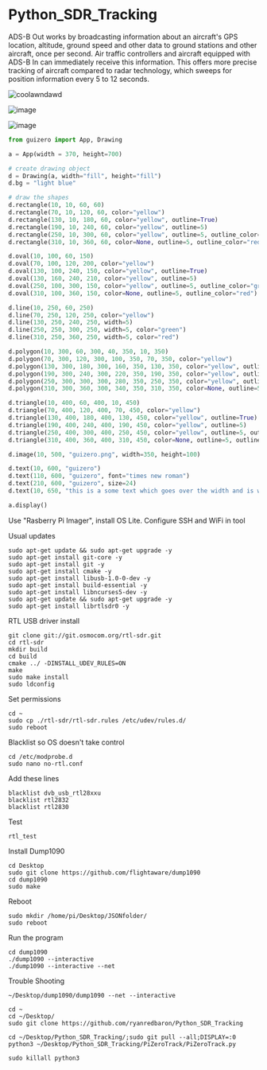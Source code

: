 # Python_SDR_Tracking

ADS-B Out works by broadcasting information about an aircraft's GPS location, altitude, ground speed and other data to ground stations and other aircraft, once per second. Air traffic controllers and aircraft equipped with ADS-B In can immediately receive this information. This offers more precise tracking of aircraft compared to radar technology, which sweeps for position information every 5 to 12 seconds.

![coolawndawd](https://user-images.githubusercontent.com/5455778/117200973-f57e4d80-ada0-11eb-8cdb-fd04a120ff11.JPG)


![image](https://user-images.githubusercontent.com/5455778/153780215-90909c08-bba0-4f30-bf9f-90bb15531bd8.png)


![image](https://user-images.githubusercontent.com/5455778/153806799-e9d8c3b1-a86c-4352-b920-96504d2c04c1.png)

```python
from guizero import App, Drawing

a = App(width = 370, height=700)

# create drawing object
d = Drawing(a, width="fill", height="fill")
d.bg = "light blue"

# draw the shapes
d.rectangle(10, 10, 60, 60)
d.rectangle(70, 10, 120, 60, color="yellow")
d.rectangle(130, 10, 180, 60, color="yellow", outline=True)
d.rectangle(190, 10, 240, 60, color="yellow", outline=5)
d.rectangle(250, 10, 300, 60, color="yellow", outline=5, outline_color="green")
d.rectangle(310, 10, 360, 60, color=None, outline=5, outline_color="red")

d.oval(10, 100, 60, 150)
d.oval(70, 100, 120, 200, color="yellow")
d.oval(130, 100, 240, 150, color="yellow", outline=True)
d.oval(130, 160, 240, 210, color="yellow", outline=5)
d.oval(250, 100, 300, 150, color="yellow", outline=5, outline_color="green")
d.oval(310, 100, 360, 150, color=None, outline=5, outline_color="red")

d.line(10, 250, 60, 250)
d.line(70, 250, 120, 250, color="yellow")
d.line(130, 250, 240, 250, width=5)
d.line(250, 250, 300, 250, width=5, color="green")
d.line(310, 250, 360, 250, width=5, color="red")

d.polygon(10, 300, 60, 300, 40, 350, 10, 350)
d.polygon(70, 300, 120, 300, 100, 350, 70, 350, color="yellow")
d.polygon(130, 300, 180, 300, 160, 350, 130, 350, color="yellow", outline=True)
d.polygon(190, 300, 240, 300, 220, 350, 190, 350, color="yellow", outline=5)
d.polygon(250, 300, 300, 300, 280, 350, 250, 350, color="yellow", outline=5, outline_color="green")
d.polygon(310, 300, 360, 300, 340, 350, 310, 350, color=None, outline=5, outline_color="green")

d.triangle(10, 400, 60, 400, 10, 450)
d.triangle(70, 400, 120, 400, 70, 450, color="yellow")
d.triangle(130, 400, 180, 400, 130, 450, color="yellow", outline=True)
d.triangle(190, 400, 240, 400, 190, 450, color="yellow", outline=5)
d.triangle(250, 400, 300, 400, 250, 450, color="yellow", outline=5, outline_color="green")
d.triangle(310, 400, 360, 400, 310, 450, color=None, outline=5, outline_color="green")

d.image(10, 500, "guizero.png", width=350, height=100)

d.text(10, 600, "guizero")
d.text(110, 600, "guizero", font="times new roman")
d.text(210, 600, "guizero", size=24)
d.text(10, 650, "this is a some text which goes over the width and is wrapped", font="arial", size=16, max_width=350)

a.display()
```


Use "Rasberry Pi Imager", install OS Lite. Configure SSH and WiFi in tool


Usual updates
```
sudo apt-get update && sudo apt-get upgrade -y
sudo apt-get install git-core -y
sudo apt-get install git -y
sudo apt-get install cmake -y
sudo apt-get install libusb-1.0-0-dev -y
sudo apt-get install build-essential -y
sudo apt-get install libncurses5-dev -y
sudo apt-get update && sudo apt-get upgrade -y
sudo apt-get install librtlsdr0 -y
```


RTL USB driver install
```
git clone git://git.osmocom.org/rtl-sdr.git
cd rtl-sdr
mkdir build
cd build
cmake ../ -DINSTALL_UDEV_RULES=ON
make
sudo make install
sudo ldconfig
```

Set permissions
```
cd ~
sudo cp ./rtl-sdr/rtl-sdr.rules /etc/udev/rules.d/
sudo reboot
```


Blacklist so OS doesn't take control
```
cd /etc/modprobe.d
sudo nano no-rtl.conf
```


Add these lines
```
blacklist dvb_usb_rtl28xxu
blacklist rtl2832
blacklist rtl2830
```


Test 
```
rtl_test
```


Install Dump1090
```
cd Desktop
sudo git clone https://github.com/flightaware/dump1090
cd dump1090
sudo make
```


Reboot
```
sudo mkdir /home/pi/Desktop/JSONfolder/
sudo reboot
```


Run the program
```
cd dump1090
./dump1090 --interactive
./dump1090 --interactive --net
```


Trouble Shooting
```
~/Desktop/dump1090/dump1090 --net --interactive

cd ~
cd ~/Desktop/
sudo git clone https://github.com/ryanredbaron/Python_SDR_Tracking

cd ~/Desktop/Python_SDR_Tracking/;sudo git pull --all;DISPLAY=:0 python3 ~/Desktop/Python_SDR_Tracking/PiZeroTrack/PiZeroTrack.py

sudo killall python3
```
